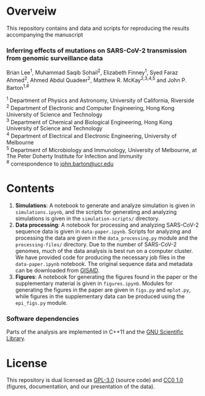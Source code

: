 
# Overveiw

This repository contains and data and scripts for reproducing the results accompanying the manuscript  

### Inferring effects of mutations on SARS-CoV-2 transmission from genomic surveillance data
Brian Lee<sup>1</sup>, Muhammad Saqib Sohail<sup>2</sup>, Elizabeth Finney<sup>1</sup>, Syed Faraz Ahmed<sup>2</sup>, Ahmed Abdul Quadeer<sup>2</sup>, Matthew R. McKay<sup>2,3,4,5</sup> and John P. Barton<sup>1,#</sup>

<sup>1</sup> Department of Physics and Astronomy, University of California, Riverside  
<sup>2</sup> Department of Electronic and Computer Engineering, Hong Kong University of Science and Technology  
<sup>3</sup> Department of Chemical and Biological Engineering, Hong Kong University of Science and Technology  
<sup>4</sup> Department of Electrical and Electronic Engineering, University of Melbourne  
<sup>5</sup> Department of Microbiology and Immunology, University of Melbourne, at The Peter Doherty Institute for Infection and Immunity  
<sup>#</sup> correspondence to [john.barton@ucr.edu](mailto:john.barton@ucr.edu)  

# Contents

1. __Simulations__: A notebook to generate and analyze simulation is given in `simulations.ipynb`, and the scripts for generating and analyzing simulations is given in the `simulation-scripts/` directory.
2. __Data processing__: A notebook for processing and analyzing SARS-CoV-2 sequence data is given in `data-paper.ipynb`. Scripts for analyzing and processing the data are given in the `data_processing.py` module and the `processing-files/` directory. Due to the number of SARS-CoV-2 genomes, much of the data analysis is best run on a computer cluster. We have provided code for producing the necessary job files in the `data-paper.ipynb` notebook. The original sequence data and metadata can be downloaded from [GISAID](https://gisaid.org).
3. __Figures__: A notebook for generating the figures found in the paper or the supplementary material is given in `figures.ipynb`. Modules for generating the figures in the paper are given in `figs.py` and `mplot.py`, while figures in the supplementary data can be produced using the `epi_figs.py` module.

### Software dependencies

Parts of the analysis are implemented in C++11 and the [GNU Scientific Library](https://www.gnu.org/software/gsl/).

# License

This repository is dual licensed as [GPL-3.0](LICENSE-GPL) (source code) and [CC0 1.0](LICENSE-CC0) (figures, documentation, and our presentation of the data).
